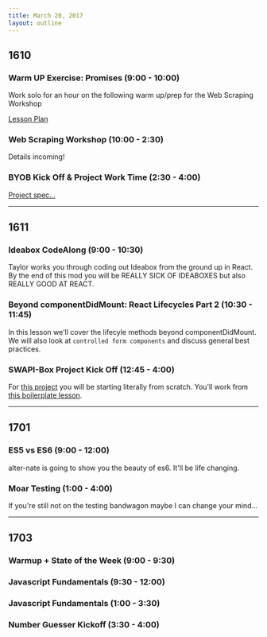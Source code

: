 ```yaml
---
title: March 20, 2017
layout: outline
---
```


## 1610

### Warm UP Exercise: Promises (9:00 - 10:00)

Work solo for an hour on the following warm up/prep for the Web Scraping Workshop

[Lesson Plan](http://frontend.turing.io/lessons/promises-warmup.html)

### Web Scraping Workshop (10:00 - 2:30)

Details incoming!

### BYOB Kick Off & Project Work Time (2:30 - 4:00)

[Project spec...](http://frontend.turing.io/projects/build-your-own-backend.html)

-----------------------------------------------

## 1611

### Ideabox CodeAlong (9:00 - 10:30)
Taylor works you through coding out Ideabox from the ground up in React.  
By the end of this mod you will be REALLY SICK OF IDEABOXES but also REALLY GOOD AT REACT.

### Beyond componentDidMount: React Lifecycles Part 2 (10:30 - 11:45)
In this lesson we'll cover the lifecyle methods beyond componentDidMount. We will also look at `controlled form components` and discuss general best practices.  

### SWAPI-Box Project Kick Off (12:45 - 4:00)
For [this project](http://frontend.turing.io/projects/swapi-box.html) you will be starting literally from scratch. You'll work from [this boilerplate lesson](http://frontend.turing.io/lessons/boilerplate.html).  

-----------------------------------------------

## 1701

### ES5 vs ES6 (9:00 - 12:00)

alter-nate is going to show you the beauty of es6. It'll be life changing.

### Moar Testing (1:00 - 4:00)

If you're still not on the testing bandwagon maybe I can change your mind...

-----------------------------------------------

## 1703

### Warmup + State of the Week (9:00 - 9:30)

### Javascript Fundamentals (9:30 - 12:00)

### Javascript Fundamentals (1:00 - 3:30)

### Number Guesser Kickoff (3:30 - 4:00)
